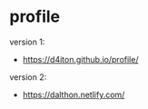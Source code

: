 # profile

version 1:
- https://d4iton.github.io/profile/

version 2:
- https://dalthon.netlify.com/
